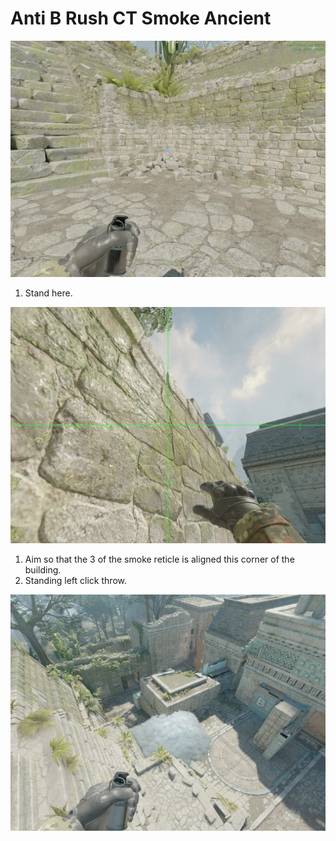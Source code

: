 # Anti B Rush CT Smoke Ancient

![Spot](./pos.jpg)

1. Stand here.

![Aim](./aim.jpg)

1. Aim so that the 3 of the smoke reticle is aligned this corner of the building.
2. Standing left click throw.

![Result](./res.jpg)